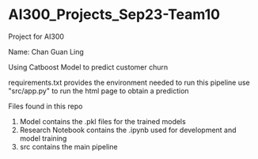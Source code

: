 # AI300_Projects_Sep23-Team10
Project for AI300

Name: Chan Guan Ling

Using Catboost Model to predict customer churn

requirements.txt provides the environment needed to run this pipeline
use "src/app.py" to run the html page to obtain a prediction

Files found in this repo
1) Model contains the .pkl files for the trained models
2) Research Notebook contains the .ipynb used for development and model training
3) src contains the main pipeline 